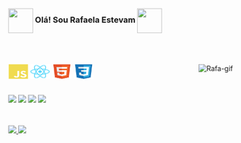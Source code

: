 ### <img  align="center" src="https://media.discordapp.net/attachments/797293155279831083/1122603260977614848/Copia_de_Sem_nome.gif?width=442&height=442" width="50px" height="50px"> Olá! Sou Rafaela Estevam <img  align="center" src="https://media.discordapp.net/attachments/797293155279831083/1122603260977614848/Copia_de_Sem_nome.gif?width=442&height=442" width="50px" height="50px">



##

<br>
<div style="display: inline_block"><br>
  <img align="center" alt="Rafa-Js" height="30" width="40" src="https://raw.githubusercontent.com/devicons/devicon/master/icons/javascript/javascript-plain.svg">
  <img align="center" alt="Rafa-React" height="30" width="40" src="https://raw.githubusercontent.com/devicons/devicon/master/icons/react/react-original.svg">
  <img align="center" alt="Rafa-HTML" height="30" width="40" src="https://raw.githubusercontent.com/devicons/devicon/master/icons/html5/html5-original.svg">
  <img align="center" alt="Rafa-CSS" height="30" width="40" src="https://raw.githubusercontent.com/devicons/devicon/master/icons/css3/css3-original.svg">
<img align="right" alt="Rafa-gif" height="200em" width="120em" src="https://media.discordapp.net/attachments/797293155279831083/1122239510781108354/Design_sem_nome.gif?width=473&height=473">
  </div>
  
##

  <div> 
   <a href="https://instagram.com/http.ellaest" target="_blank"><img align="center" src="https://img.shields.io/badge/-Instagram-%23E4405F?style=for-the-badge&logo=instagram&logoColor=white" target="_blank"></a>
   <a href = "mailto:rafaelaestevam1228@gmail.com"><img align="center" src="https://img.shields.io/badge/-Gmail-%23333?style=for-the-badge&logo=gmail&logoColor=white" target="_blank"></a>
  <a href="https://www.linkedin.com/in/rafaelaestevam" target="_blank"><img align="center" src="https://img.shields.io/badge/-LinkedIn-%230077B5?style=for-the-badge&logo=linkedin&logoColor=white" target="_blank"></a> 
<a href="https://open.spotify.com/user/rafaestevam22" target="_blank"><img align="center" src="https://img.shields.io/badge/Spotify-1ED760?&style=for-the-badge&logo=spotify&logoColor=white" target="_blank"></a> 

  
</div>

##

<br>
<div>
<a href="https://github.com/strangerraf">
<img height="180em" src="https://github-readme-stats.vercel.app/api/top-langs/?username=strangerraf&layout=compact&langs_count=7&theme=dracula"/>
<img height="180em" src="https://github-readme-stats.vercel.app/api?username=strangerraf&show_icons=true&theme=dracula&include_all_commits=true&count_private=true"/>
</div>

